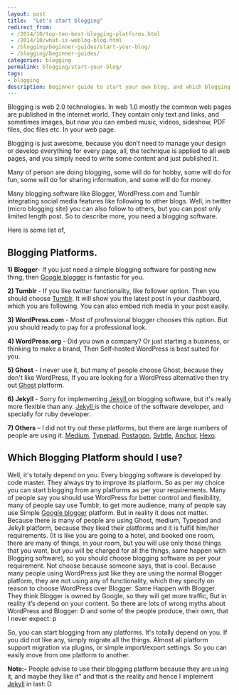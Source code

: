 ```yaml
---
layout: post
title:  "Let's start blogging"
redirect_from:
 - /2014/10/top-ten-best-blogging-platforms.html
 - /2014/10/what-is-weblog-blog.html
 - /blogging/beginner-guides/start-your-blog/
 - /blogging/beginner-guides/
categories: blogging
permalink: blogging/start-your-blog/
tags: 
- blogging
description: Beginner guide to start your own blog, and which blogging platform you should use.
---
```


Blogging is web 2.0 technologies. In web 1.0 mostly the common web pages are published in the internet world. They contain only text and links, and sometimes images, but now you can embed music, videos, sideshow, PDF files, doc files etc. In your web page.

Blogging is just awesome, because you don’t need to manage your design or develop everything for every page, all, the technique is applied to all web pages, and you simply need to write some content and just published it.

Many of person are doing blogging, some will do for hobby, some will do for fun, some will do for sharing information, and some will do for money.

Many blogging software like Blogger, WordPress.com and Tumblr integrating social media features like following to other blogs. Well, in twitter (micro blogging site) you can also follow to others, but you can post only limited length post. So to describe more, you need a blogging software.

Here is some list of,


## <a name="blogging-platforms"></a>Blogging Platforms. ##

**1) Blogger**- If you just need a simple blogging software for posting new thing, then <a href="https://blogger.com" target="_blank" rel="nofollow"> Google blogger</a> is fantastic for you.

**2) Tumblr** - If you like twitter functionality, like follower option. Then you should choose <a href="http://tumblr.com" rel="nofollow" target="_blank">Tumblr</a>. It will show you the latest post in your dashboard, which you are following. You can also embed rich media in your post easily.

**3) WordPress.com** - Most of professional blogger chooses this option. But you should ready to pay for a professional look.

**4) WordPress.org** - Did you own a company? Or just starting a business, or thinking to make a brand, Then Self-hosted WordPress is best suited for you.

**5) Ghost** - I never use it, but many of people choose Ghost, because they don't like WordPress, If you are looking for a WordPress alternative then try out <a href="https://ghost.org" rel="nofollow" target="_blank">Ghost</a> platform.

**6) Jekyll** - Sorry for implementing <a href="http://jekyllrb.com" rel="nofollow" target="_blank">Jekyll </a> on blogging software, but it's really more flexible than any. <a href="/jekyll/jekyll-vs-wordpress/" target="_blank">Jekyll </a> is the choice of the software developer, and specially for ruby developer.

**7) Others** – I did not try out these platforms, but there are large numbers of people are using it. 
<a href="https://medium.com/" rel="nofollow" target="_blank">Medium</a>, 
<a href="http://www.typepad.com/" rel="nofollow" target="_blank">Typepad</a>,
<a href="https://www.postagon.com" rel="nofollow" target="_blank"> Postagon</a>, <a href="https://svbtle.com/" rel="nofollow" target="_blank">Svbtle</a>, 
<a href="http://anchorcms.com/" rel="nofollow" target="_blank">Anchor</a>, 
<a href="https://hexo.io/" rel="nofollow" target="_blank">Hexo</a>.


## Which Blogging Platform should I use? ##
Well, it's totally depend on you. Every blogging software is developed by code master. They always try to improve its platform. So as per my choice you can start blogging from any platforms as per your requirements. Many of people say you should use WordPress for better control and flexibility, many of people say use Tumblr, to get more audience, many of people say use Simple <a href="/blogger/">Google blogger</a> platform. But in reality it does not matter. Because there is many of people are using Ghost, medium, Typepad and Jekyll platform, because they liked their platforms and it is fulfill him/her requirements. (It is like you are going to a hotel, and booked one room, there are many of things, in your room, but you will use only those things that you want, but you will be charged for all the things, same happen with Blogging software), so you should choose blogging software as per your requirement. Not choose because someone says, that is cool. Because many people using WordPress just like they are using the normal Blogger platform, they are not using any of functionality, which they specify on reason to choose WordPress over Blogger. Same Happen with Blogger. They think Blogger is owned by Google, so they will get more traffic, But in reality it’s depend on your content. So there are lots of wrong myths about WordPress and Blogger: D and some of the people produce, their own, that I never expect: p

So, you can start blogging from any platforms. It's totally depend on you. If you did not like any, simply migrate all the things. Almost all platform support migration via plugins, or simple import/export settings. So you can easily move from one platform to another.

**Note:-**  People advise to use their blogging platform because they are using it, and maybe they like it" and that is the reality and hence I implement <a href="/jekyll/">Jekyll</a> in last: D 